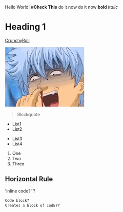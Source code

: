 Hello World!
#**Check This**
do it now do it now
**bold** 
*Italic*
# Heading 1 

[CrunchyRoll](https://crunchyroll.com)

![Gintama](images-2.jpeg)

> Blockquote 

* List1 
* List2 
- List3 
- List4


1. One
2. Two
3. Three


Horizontal Rule 
---

'inline code?' ?

```
Code block? 
Creates a block of codE??
```

